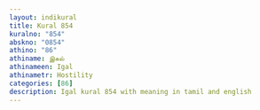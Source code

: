 ```yaml
---
layout: indikural
title: Kural 854
kuralno: "854"
abskno: "0854"
athino: "86"
athiname: இகல்
athinameen: Igal
athinametr: Hostility
categories: [86]
description: Igal kural 854 with meaning in tamil and english 
---
```



